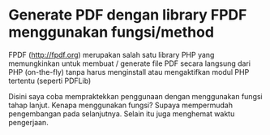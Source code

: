 # Generate PDF dengan library FPDF menggunakan fungsi/method

FPDF (http://fpdf.org) merupakan salah satu library PHP yang
memungkinkan untuk membuat / generate file PDF secara
langsung dari PHP (on-the-fly) tanpa harus menginstall atau mengaktifkan modul PHP tertentu (seperti PDFLib)

Disini saya coba mempraktekkan penggunaan dengan menggunakan fungsi tahap lanjut.
Kenapa menggunakan fungsi? Supaya mempermudah pengembangan pada selanjutnya. 
Selain itu juga menghemat waktu pengerjaan.
